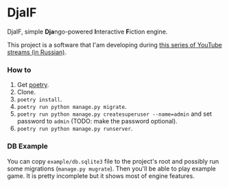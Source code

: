 # DjaIF

DjaIF, simple **Dja**ngo-powered **I**nteractive **F**iction engine.

This project is a software that I'am developing during [this series of YouTube streams (in Russian)](https://www.youtube.com/playlist?list=PLUFoWyWge7mrNDtYx-1pzpUWDWg7kcXQq).

### How to

1. Get [poetry](https://python-poetry.org/).
1. Clone.
1. `poetry install`.
1. `poetry run python manage.py migrate`.
1. `poetry run python manage.py createsuperuser --name=admin` and set password to `admin` (TODO: make the password optional).
1. `poetry run python manage.py runserver`.

### DB Example

You can copy `example/db.sqlite3` file to the project's root and possibly run some migrations (`manage.py mugrate`). Then you'll be able to play example game. It is pretty incomplete but it shows most of engine features.
